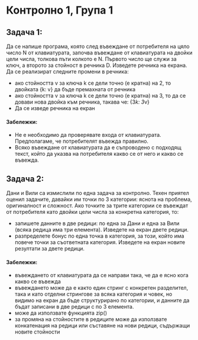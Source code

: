 # Контролно 1, Група 1

## Задача 1:

Да се напише програма, която след въвеждане от потребителя на цяло число N от клавиатурата, започва въвеждане от клавиатурата на двойки цели числа, толкова пъти колкото e N. Първото число ще служи за ключ, а второто за стойност в речника D. Изведете речника на екрана. <br>
Да се реализират следните промени в речника:

- ако стойността v за ключа k се дели точно (е кратна) на 2, то двойката {k: v} да бъде премахната от речника
- ако стойността v за ключа k се дели точно (е кратна) на 3, то да се довави нова двойка към речника, такава че: {3*k: 3*v}
- Да се изведе речника на екран
#### Забележки:<br>

- Не е необходимо да проверявате входа от клавиатурата. Предполагаме, че потребителят въвежда правилно.
- Всяко въвеждане от клавиатурата да е съпроводено с подходящ текст, който да указва на потребителя какво се от него и какво се въвежда.


## Задача 2:

Дани и Вили са измислили по една задача за контролно. Техен приятел оценил задачите, давайки им точки по 3 категории: яснота на проблема, оригиналност и сложност. Ако точките за трите категории се въвеждат от потребителя като двойки цели числа за конкретна категория, то:

- запишете данните в две редици: по една за Дани и една за Вили (всяка редица има три елемента). Изведете на екран двете редици.
- разпределете бонус по една точка в категория, за този, който има повече точки за съответната категория. Изведете на екран новите резултати за двете редици. 
#### Забележки:

- въвеждането от клавиатурата да се направи така, че да е ясно кога какво се въвежда
- въвеждането може да е както един стринг с конкретен разделител, така и като отделни стрингове за всяка категория и човек, но видимо на екран да бъде структурирано по категории, и данните да бъдат записани в две редици с по 3 елемента.
- може да използвате функцията zip()
- за промяна на стойностите в редиците може да използвате конкатенация на редици или съставяне на нови редици, съдържащи новите стойности